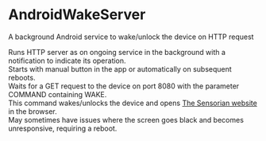 # AndroidWakeServer
A background Android service to wake/unlock the device on HTTP request

Runs HTTP server as on ongoing service in the background with a notification to indicate its operation.  
Starts with manual button in the app or automatically on subsequent reboots.  
Waits for a GET request to the device on port 8080 with the parameter COMMAND containing WAKE.  
This command wakes/unlocks the device and opens [The Sensorian website](http://sensorian.io/) in the browser.  
May sometimes have issues where the screen goes black and becomes unresponsive, requiring a reboot.  
